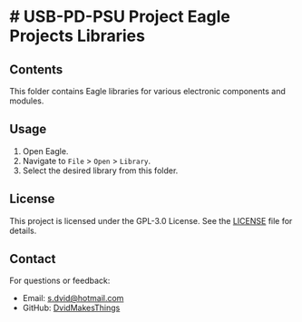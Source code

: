 # # USB-PD-PSU Project Eagle Projects Libraries

## Contents
This folder contains Eagle libraries for various electronic components and modules.

## Usage
1. Open Eagle.
2. Navigate to `File` > `Open` > `Library`.
3. Select the desired library from this folder.

## License
This project is licensed under the GPL-3.0 License. See the [LICENSE](LICENSE) file for details.

## Contact
For questions or feedback:
- Email: [s.dvid@hotmail.com](mailto:s.dvid@hotmail.com)
- GitHub: [DvidMakesThings](https://github.com/DvidMakesThings)
